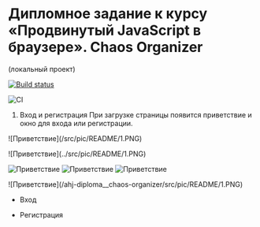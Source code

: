 # Дипломное задание к курсу «Продвинутый JavaScript в браузере». Chaos Organizer
(локальный проект)


[![Build status](https://ci.appveyor.com/api/projects/status/p579x3i75649lmkh?svg=true)](https://ci.appveyor.com/project/Olesya1988/ahj-diploma__chaos-organizer)

![CI](https://github.com/Olesya1988/ahj-diploma__chaos-organizer/actions/workflows/web.yml/badge.svg)

1. Вход и регистрация
При загрузке страницы появится приветствие и окно для входа или регистрации.

!⁠[Приветствие]​(/src/pic/README/1.PNG)

!⁠[Приветствие]​(../src/pic/README/1.PNG)

<image src="/src/pic/README/1.PNG" alt="Приветствие">

<image src="../src/pic/README/1.PNG" alt="Приветствие">

<image src="/ahj-diploma__chaos-organizer/src/pic/README/1.PNG" alt="Приветствие">


!⁠[Приветствие]​(/ahj-diploma__chaos-organizer/src/pic/README/1.PNG)

- Вход
  

- Регистрация
   